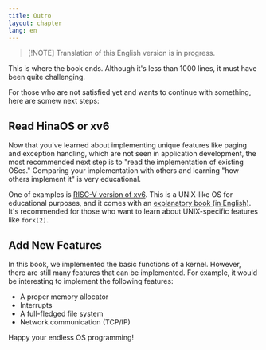 ```yaml
---
title: Outro
layout: chapter
lang: en
---
```


> [!NOTE] Translation of this English version is in progress.

This is where the book ends. Although it's less than 1000 lines, it must have been quite challenging.

For those who are not satisfied yet and wants to continue with something, here are somew next steps:

## Read HinaOS or xv6

Now that you've learned about implementing unique features like paging and exception handling, which are not seen in application development, the most recommended next step is to "read the implementation of existing OSes." Comparing your implementation with others and learning "how others implement it" is very educational.

One of examples is [RISC-V version of xv6](https://github.com/mit-pdos/xv6-riscv). This is a UNIX-like OS for educational purposes, and it comes with an [explanatory book (in English)](https://pdos.csail.mit.edu/6.828/2022/). It's recommended for those who want to learn about UNIX-specific features like `fork(2)`.

## Add New Features

In this book, we implemented the basic functions of a kernel. However, there are still many features that can be implemented. For example, it would be interesting to implement the following features:

- A proper memory allocator
- Interrupts
- A full-fledged file system
- Network communication (TCP/IP)

Happy your endless OS programming!
